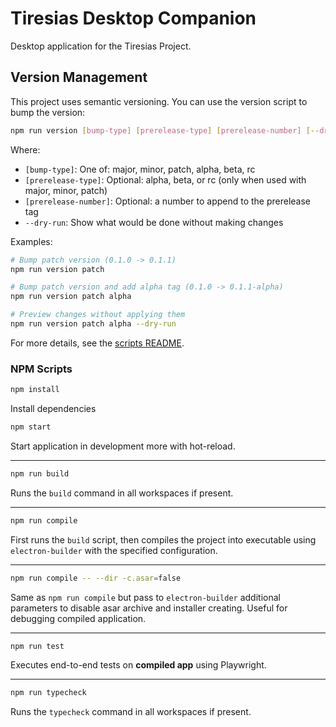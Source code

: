 # Tiresias Desktop Companion

Desktop application for the Tiresias Project.

## Version Management

This project uses semantic versioning. You can use the version script to bump the version:

```sh
npm run version [bump-type] [prerelease-type] [prerelease-number] [--dry-run]
```

Where:
- `[bump-type]`: One of: major, minor, patch, alpha, beta, rc
- `[prerelease-type]`: Optional: alpha, beta, or rc (only when used with major, minor, patch)
- `[prerelease-number]`: Optional: a number to append to the prerelease tag
- `--dry-run`: Show what would be done without making changes

Examples:
```sh
# Bump patch version (0.1.0 -> 0.1.1)
npm run version patch

# Bump patch version and add alpha tag (0.1.0 -> 0.1.1-alpha)
npm run version patch alpha

# Preview changes without applying them
npm run version patch alpha --dry-run
```

For more details, see the [scripts README](./scripts/README.md).

### NPM Scripts

```sh
npm install
```
Install dependencies

```sh
npm start
```
Start application in development more with hot-reload.

---
```sh
npm run build
```
Runs the `build` command in all workspaces if present.

---
```sh
npm run compile
```
First runs the `build` script,
then compiles the project into executable using `electron-builder` with the specified configuration.

---
```sh
npm run compile -- --dir -c.asar=false
```
Same as `npm run compile` but pass to `electron-builder` additional parameters to disable asar archive and installer
creating.
Useful for debugging compiled application.

---
```sh
npm run test
```
Executes end-to-end tests on **compiled app** using Playwright.

---
```sh
npm run typecheck
```
Runs the `typecheck` command in all workspaces if present.
